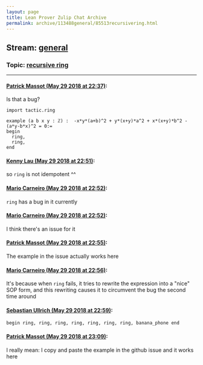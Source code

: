 ```yaml
---
layout: page
title: Lean Prover Zulip Chat Archive 
permalink: archive/113488general/85513recursivering.html
---
```


## Stream: [general](index.html)
### Topic: [recursive ring](85513recursivering.html)

---

#### [Patrick Massot (May 29 2018 at 22:37)](https://leanprover.zulipchat.com/#narrow/stream/113488-general/topic/recursive%20ring/near/127272896):
Is that a bug?
```lean
import tactic.ring

example (a b x y : ℤ) :  -x*y*(a+b)^2 + y*(x+y)*a^2 + x*(x+y)*b^2 - (a*y-b*x)^2 = 0:=
begin
  ring,
  ring,
end
```

#### [Kenny Lau (May 29 2018 at 22:51)](https://leanprover.zulipchat.com/#narrow/stream/113488-general/topic/recursive%20ring/near/127273575):
so `ring` is not idempotent ^^

#### [Mario Carneiro (May 29 2018 at 22:52)](https://leanprover.zulipchat.com/#narrow/stream/113488-general/topic/recursive%20ring/near/127273638):
`ring` has a bug in it currently

#### [Mario Carneiro (May 29 2018 at 22:52)](https://leanprover.zulipchat.com/#narrow/stream/113488-general/topic/recursive%20ring/near/127273640):
I think there's an issue for it

#### [Patrick Massot (May 29 2018 at 22:55)](https://leanprover.zulipchat.com/#narrow/stream/113488-general/topic/recursive%20ring/near/127273728):
The example in the issue actually works here

#### [Mario Carneiro (May 29 2018 at 22:56)](https://leanprover.zulipchat.com/#narrow/stream/113488-general/topic/recursive%20ring/near/127273791):
It's because when `ring` fails, it tries to rewrite the expression into a "nice" SOP form, and this rewriting causes it to circumvent the bug the second time around

#### [Sebastian Ullrich (May 29 2018 at 22:59)](https://leanprover.zulipchat.com/#narrow/stream/113488-general/topic/recursive%20ring/near/127273899):
`begin ring, ring, ring, ring, ring, ring, ring, banana_phone end`

#### [Patrick Massot (May 29 2018 at 23:09)](https://leanprover.zulipchat.com/#narrow/stream/113488-general/topic/recursive%20ring/near/127274422):
I really mean: I copy and paste the example in the github issue and it works here

